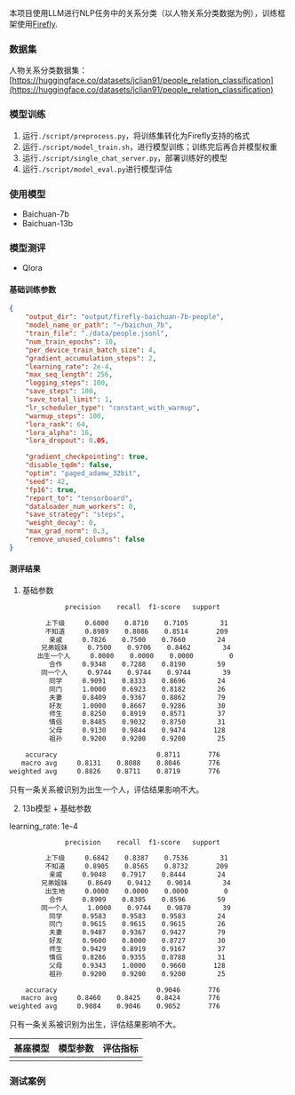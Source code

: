 本项目使用LLM进行NLP任务中的关系分类（以人物关系分类数据为例），训练框架使用[Firefly](https://github.com/yangjianxin1/Firefly).

### 数据集

人物关系分类数据集：[https://huggingface.co/datasets/jclian91/people_relation_classification](https://huggingface.co/datasets/jclian91/people_relation_classification)

### 模型训练

1. 运行`./script/preprocess.py`，将训练集转化为Firefly支持的格式
2. 运行`./script/model_train.sh`，进行模型训练；训练完后再合并模型权重
3. 运行`./script/single_chat_server.py`，部署训练好的模型
4. 运行`./script/model_eval.py`进行模型评估

### 使用模型

- Baichuan-7b
- Baichuan-13b

### 模型测评

- Qlora

#### 基础训练参数

```json
{
    "output_dir": "output/firefly-baichuan-7b-people",
    "model_name_or_path": "~/baichun_7b",
    "train_file": "./data/people.jsonl",
    "num_train_epochs": 10,
    "per_device_train_batch_size": 4,
    "gradient_accumulation_steps": 2,
    "learning_rate": 2e-4,
    "max_seq_length": 256,
    "logging_steps": 100,
    "save_steps": 100,
    "save_total_limit": 1,
    "lr_scheduler_type": "constant_with_warmup",
    "warmup_steps": 100,
    "lora_rank": 64,
    "lora_alpha": 16,
    "lora_dropout": 0.05,

    "gradient_checkpointing": true,
    "disable_tqdm": false,
    "optim": "paged_adamw_32bit",
    "seed": 42,
    "fp16": true,
    "report_to": "tensorboard",
    "dataloader_num_workers": 0,
    "save_strategy": "steps",
    "weight_decay": 0,
    "max_grad_norm": 0.3,
    "remove_unused_columns": false
}
```

#### 测评结果

1. 基础参数

```bash
              precision    recall  f1-score   support

         上下级     0.6000    0.8710    0.7105        31
         不知道     0.8989    0.8086    0.8514       209
          亲戚     0.7826    0.7500    0.7660        24
        兄弟姐妹     0.7500    0.9706    0.8462        34
       出生一个人     0.0000    0.0000    0.0000         0
          合作     0.9348    0.7288    0.8190        59
        同一个人     0.9744    0.9744    0.9744        39
          同学     0.9091    0.8333    0.8696        24
          同门     1.0000    0.6923    0.8182        26
          夫妻     0.8409    0.9367    0.8862        79
          好友     1.0000    0.8667    0.9286        30
          师生     0.8250    0.8919    0.8571        37
          情侣     0.8485    0.9032    0.8750        31
          父母     0.9130    0.9844    0.9474       128
          祖孙     0.9200    0.9200    0.9200        25

    accuracy                         0.8711       776
   macro avg     0.8131    0.8088    0.8046       776
weighted avg     0.8826    0.8711    0.8719       776
```
只有一条关系被识别为出生一个人，评估结果影响不大。

2. 13b模型 + 基础参数

learning_rate: 1e-4

```bash
              precision    recall  f1-score   support

         上下级     0.6842    0.8387    0.7536        31
         不知道     0.8905    0.8565    0.8732       209
          亲戚     0.9048    0.7917    0.8444        24
        兄弟姐妹     0.8649    0.9412    0.9014        34
         出生地     0.0000    0.0000    0.0000         0
          合作     0.8909    0.8305    0.8596        59
        同一个人     1.0000    0.9744    0.9870        39
          同学     0.9583    0.9583    0.9583        24
          同门     0.9615    0.9615    0.9615        26
          夫妻     0.9487    0.9367    0.9427        79
          好友     0.9600    0.8000    0.8727        30
          师生     0.9429    0.8919    0.9167        37
          情侣     0.8286    0.9355    0.8788        31
          父母     0.9343    1.0000    0.9660       128
          祖孙     0.9200    0.9200    0.9200        25

    accuracy                         0.9046       776
   macro avg     0.8460    0.8425    0.8424       776
weighted avg     0.9084    0.9046    0.9052       776
```

只有一条关系被识别为出生，评估结果影响不大。

| 基座模型 | 模型参数 | 评估指标 |
|------|------|------|
|      |      |      |


### 测试案例